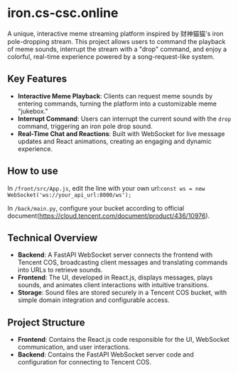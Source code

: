 # **iron.cs-csc.online**  

A unique, interactive meme streaming platform inspired by 财神猫猫's iron pole-dropping stream. This project allows users to command the playback of meme sounds, interrupt the stream with a "drop" command, and enjoy a colorful, real-time experience powered by a song-request-like system.

## Key Features

- **Interactive Meme Playback**: Clients can request meme sounds by entering commands, turning the platform into a customizable meme "jukebox."
- **Interrupt Command**: Users can interrupt the current sound with the `drop` command, triggering an iron pole drop sound.
- **Real-Time Chat and Reactions**: Built with WebSocket for live message updates and React animations, creating an engaging and dynamic experience.

## How to use

In `/front/src/App.js`, edit the line with your own url:`const ws = new WebSocket('ws://your_api_url:8000/ws');`

In `/back/main.py`, configure your bucket according to official document(https://cloud.tencent.com/document/product/436/10976).

## Technical Overview

- **Backend**: A FastAPI WebSocket server connects the frontend with Tencent COS, broadcasting client messages and translating commands into URLs to retrieve sounds.
- **Frontend**: The UI, developed in React.js, displays messages, plays sounds, and animates client interactions with intuitive transitions.
- **Storage**: Sound files are stored securely in a Tencent COS bucket, with simple domain integration and configurable access.

## Project Structure

- **Frontend**: Contains the React.js code responsible for the UI, WebSocket communication, and user interactions.
- **Backend**: Contains the FastAPI WebSocket server code and configuration for connecting to Tencent COS.
